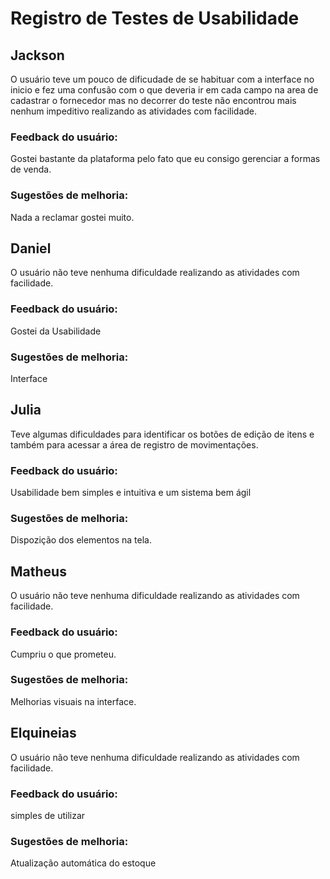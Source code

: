 # Registro de Testes de Usabilidade

## Jackson
O usuário teve um pouco de dificudade de se habituar com a interface no inicio e fez uma confusão com o que deveria ir em cada campo na area de cadastrar o fornecedor mas no decorrer do teste não encontrou mais nenhum impeditivo realizando as atividades com facilidade.

### Feedback do usuário:<br>
Gostei bastante da plataforma pelo fato que eu consigo gerenciar a formas de venda. 

### Sugestões de melhoria:<br>
Nada a reclamar gostei muito.

## Daniel
O usuário não teve nenhuma dificuldade realizando as atividades com facilidade.

### Feedback do usuário:<br>
Gostei da Usabilidade

### Sugestões de melhoria:<br>
Interface

## Julia
Teve algumas dificuldades para identificar os botões de edição de itens e também para acessar a área de registro de movimentações.

### Feedback do usuário:<br>
Usabilidade bem simples e intuitiva e um sistema bem ágil

### Sugestões de melhoria:<br>
Dispozição dos elementos na tela.

## Matheus
O usuário não teve nenhuma dificuldade realizando as atividades com facilidade.

### Feedback do usuário:<br>
Cumpriu o que prometeu.

### Sugestões de melhoria:<br>
Melhorias visuais na interface. 

## Elquineias
O usuário não teve nenhuma dificuldade realizando as atividades com facilidade.

### Feedback do usuário:<br>
simples de utilizar

### Sugestões de melhoria:<br>
Atualização automática do estoque




